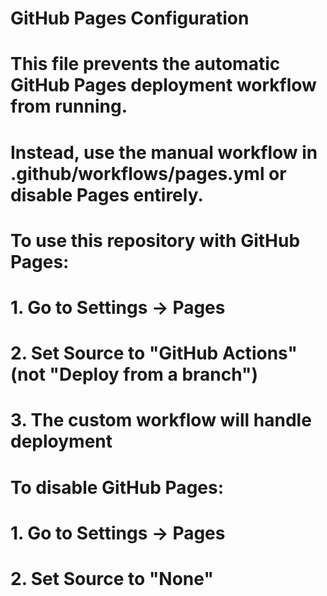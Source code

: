 # GitHub Pages Configuration

# This file prevents the automatic GitHub Pages deployment workflow from running.

# Instead, use the manual workflow in .github/workflows/pages.yml or disable Pages entirely.

#

# To use this repository with GitHub Pages:

# 1. Go to Settings → Pages

# 2. Set Source to "GitHub Actions" (not "Deploy from a branch")

# 3. The custom workflow will handle deployment

#

# To disable GitHub Pages:

# 1. Go to Settings → Pages

# 2. Set Source to "None"
